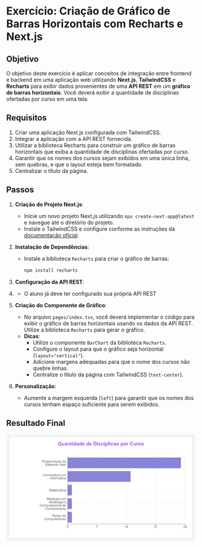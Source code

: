 # Exercício: Criação de Gráfico de Barras Horizontais com Recharts e Next.js

## Objetivo

O objetivo deste exercício é aplicar conceitos de integração entre frontend e backend em uma aplicação web utilizando **Next.js**, **TailwindCSS** e **Recharts** para exibir dados provenientes de uma **API REST** em um **gráfico de barras horizontais**. Você deverá exibir a quantidade de disciplinas ofertadas por curso em uma tela.

## Requisitos

1. Criar uma aplicação Next.js configurada com TailwindCSS.
2. Integrar a aplicação com a API REST fornecida.
3. Utilizar a biblioteca Recharts para construir um gráfico de barras horizontais que exiba a quantidade de disciplinas ofertadas por curso.
4. Garantir que os nomes dos cursos sejam exibidos em uma única linha, sem quebras, e que o layout esteja bem formatado.
5. Centralizar o título da página.

## Passos

1. **Criação do Projeto Next.js**:
   - Inicie um novo projeto Next.js utilizando `npx create-next-app@latest` e navegue até o diretório do projeto.
   - Instale o TailwindCSS e configure conforme as instruções da [documentação oficial](https://tailwindcss.com/docs/installation).

2. **Instalação de Dependências**:
   - Instale a biblioteca `Recharts` para criar o gráfico de barras:
     ```bash
     npm install recharts
     ```

3. **Configuração da API REST**:
4. - O aluno já deve ter configurado sua própria API REST

5. **Criação do Componente de Gráfico**:
   - No arquivo `pages/index.tsx`, você deverá implementar o código para exibir o gráfico de barras horizontais usando os dados da API REST. Utilize a biblioteca `Recharts` para gerar o gráfico.
   - **Dicas**:
     - Utilize o componente `BarChart` da biblioteca `Recharts`.
     - Configure o layout para que o gráfico seja horizontal (`layout="vertical"`).
     - Adicione margens adequadas para que o nome dos cursos não quebre linhas.
     - Centralize o título da página com TailwindCSS (`text-center`).

6. **Personalização**:
   - Aumente a margem esquerda (`left`) para garantir que os nomes dos cursos tenham espaço suficiente para serem exibidos.
  

## Resultado Final

 ![Gráfico](img/graf.png)